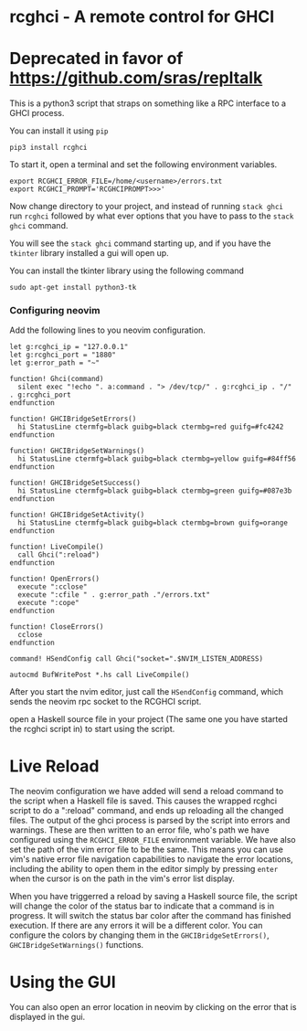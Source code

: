 # rcghci - A remote control for GHCI

# Deprecated in favor of https://github.com/sras/repltalk

This is a python3 script that straps on something like a RPC interface to a GHCI process.

You can install it using `pip`

```
pip3 install rcghci
```

To start it, open a terminal and set the following environment variables.

```
export RCGHCI_ERROR_FILE=/home/<username>/errors.txt
export RCGHCI_PROMPT='RCGHCIPROMPT>>>'
```

Now change directory to your project, and instead of running `stack ghci`
run `rcghci` followed by what ever options that you have to pass to the `stack ghci` command.

You will see the `stack ghci` command starting up, and if you have the `tkinter` library installed
a gui will open up.

You can install the tkinter library using the following command

```
sudo apt-get install python3-tk
```

### Configuring neovim

Add the following lines to you neovim configuration.

```
let g:rcghci_ip = "127.0.0.1"
let g:rcghci_port = "1880"
let g:error_path = "~"

function! Ghci(command)
  silent exec "!echo ". a:command . "> /dev/tcp/" . g:rcghci_ip . "/" . g:rcghci_port
endfunction

function! GHCIBridgeSetErrors()
  hi StatusLine ctermfg=black guibg=black ctermbg=red guifg=#fc4242
endfunction

function! GHCIBridgeSetWarnings()
  hi StatusLine ctermfg=black guibg=black ctermbg=yellow guifg=#84ff56
endfunction

function! GHCIBridgeSetSuccess()
  hi StatusLine ctermfg=black guibg=black ctermbg=green guifg=#087e3b
endfunction

function! GHCIBridgeSetActivity()
  hi StatusLine ctermfg=black guibg=black ctermbg=brown guifg=orange
endfunction

function! LiveCompile()
  call Ghci(":reload")
endfunction

function! OpenErrors()
  execute ":cclose"
  execute ":cfile " . g:error_path ."/errors.txt"
  execute ":cope"
endfunction

function! CloseErrors()
  cclose
endfunction

command! HSendConfig call Ghci("socket=".$NVIM_LISTEN_ADDRESS)

autocmd BufWritePost *.hs call LiveCompile()
```

After you start the nvim editor, just call the `HSendConfig` command, which sends the neovim rpc socket
to the RCGHCI script.

open a Haskell source file in your project (The same one you have started the rcghci script in) to start using the script.

# Live Reload

The neovim configuration we have added will send a reload command to the script when a Haskell file is saved. This causes
the wrapped rcghci script to do a ":reload" command, and ends up reloading all the changed files. The output of the ghci
process is parsed by the script into errors and warnings. These are then written to an error file, who's path we have configured
using the `RCGHCI_ERROR_FILE` environment variable. We have also set the path of the vim error file to be the same. This means
you can use vim's native error file navigation capabilities to navigate the error locations, including the ability to open them
in the editor simply by pressing `enter` when the cursor is on the path in the vim's error list display.

When you have triggerred a reload by saving a Haskell source file, the script will change the color of the status bar to indicate
that a command is in progress. It will switch the status bar color after the command has finished execution. If there are any errors
it will be a different color. You can configure the colors by changing them in the `GHCIBridgeSetErrors()`, `GHCIBridgeSetWarnings()`
functions.

# Using the GUI

You can also open an error location in neovim by clicking on the error that is displayed in the gui.
